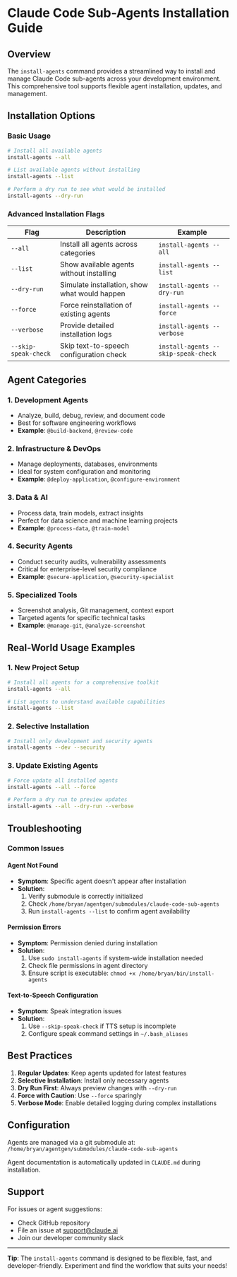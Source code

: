 # Claude Code Sub-Agents Installation Guide

## Overview

The `install-agents` command provides a streamlined way to install and manage Claude Code sub-agents across your development environment. This comprehensive tool supports flexible agent installation, updates, and management.

## Installation Options

### Basic Usage
```bash
# Install all available agents
install-agents --all

# List available agents without installing
install-agents --list

# Perform a dry run to see what would be installed
install-agents --dry-run
```

### Advanced Installation Flags

| Flag | Description | Example |
|------|-------------|---------|
| `--all` | Install all agents across categories | `install-agents --all` |
| `--list` | Show available agents without installing | `install-agents --list` |
| `--dry-run` | Simulate installation, show what would happen | `install-agents --dry-run` |
| `--force` | Force reinstallation of existing agents | `install-agents --force` |
| `--verbose` | Provide detailed installation logs | `install-agents --verbose` |
| `--skip-speak-check` | Skip text-to-speech configuration check | `install-agents --skip-speak-check` |

## Agent Categories

### 1. Development Agents
- Analyze, build, debug, review, and document code
- Best for software engineering workflows
- **Example**: `@build-backend`, `@review-code`

### 2. Infrastructure & DevOps
- Manage deployments, databases, environments
- Ideal for system configuration and monitoring
- **Example**: `@deploy-application`, `@configure-environment`

### 3. Data & AI
- Process data, train models, extract insights
- Perfect for data science and machine learning projects
- **Example**: `@process-data`, `@train-model`

### 4. Security Agents
- Conduct security audits, vulnerability assessments
- Critical for enterprise-level security compliance
- **Example**: `@secure-application`, `@security-specialist`

### 5. Specialized Tools
- Screenshot analysis, Git management, context export
- Targeted agents for specific technical tasks
- **Example**: `@manage-git`, `@analyze-screenshot`

## Real-World Usage Examples

### 1. New Project Setup
```bash
# Install all agents for a comprehensive toolkit
install-agents --all

# List agents to understand available capabilities
install-agents --list
```

### 2. Selective Installation
```bash
# Install only development and security agents
install-agents --dev --security
```

### 3. Update Existing Agents
```bash
# Force update all installed agents
install-agents --all --force

# Perform a dry run to preview updates
install-agents --all --dry-run --verbose
```

## Troubleshooting

### Common Issues

#### Agent Not Found
- **Symptom**: Specific agent doesn't appear after installation
- **Solution**: 
  1. Verify submodule is correctly initialized
  2. Check `/home/bryan/agentgen/submodules/claude-code-sub-agents`
  3. Run `install-agents --list` to confirm agent availability

#### Permission Errors
- **Symptom**: Permission denied during installation
- **Solution**:
  1. Use `sudo install-agents` if system-wide installation needed
  2. Check file permissions in agent directory
  3. Ensure script is executable: `chmod +x /home/bryan/bin/install-agents`

#### Text-to-Speech Configuration
- **Symptom**: Speak integration issues
- **Solution**: 
  1. Use `--skip-speak-check` if TTS setup is incomplete
  2. Configure speak command settings in `~/.bash_aliases`

## Best Practices

1. **Regular Updates**: Keep agents updated for latest features
2. **Selective Installation**: Install only necessary agents
3. **Dry Run First**: Always preview changes with `--dry-run`
4. **Force with Caution**: Use `--force` sparingly
5. **Verbose Mode**: Enable detailed logging during complex installations

## Configuration

Agents are managed via a git submodule at:
`/home/bryan/agentgen/submodules/claude-code-sub-agents`

Agent documentation is automatically updated in `CLAUDE.md` during installation.

## Support

For issues or agent suggestions:
- Check GitHub repository
- File an issue at support@claude.ai
- Join our developer community slack

---

**Tip**: The `install-agents` command is designed to be flexible, fast, and developer-friendly. Experiment and find the workflow that suits your needs!